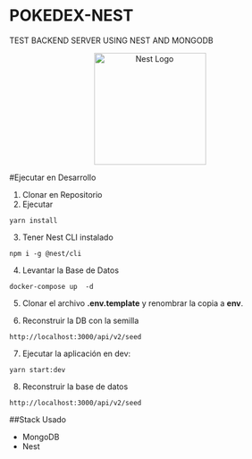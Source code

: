 # POKEDEX-NEST
TEST BACKEND SERVER USING NEST AND MONGODB

<p align="center">
  <a href="http://nestjs.com/" target="blank"><img src="https://nestjs.com/img/logo-small.svg" width="200" alt="Nest Logo" /></a>
</p>

#Ejecutar en Desarrollo

1. Clonar en Repositorio
2. Ejecutar
```
yarn install
```

3. Tener Nest CLI instalado
```
npm i -g @nest/cli
```

4. Levantar la Base de Datos
```
docker-compose up  -d
```

5. Clonar el archivo  __.env.template__ y renombrar la copia a __env__.

6. Reconstruir la DB con la semilla
```
http://localhost:3000/api/v2/seed
```

7. Ejecutar la aplicación en dev: 

```
yarn start:dev
```
8. Reconstruir la base de datos
```
http://localhost:3000/api/v2/seed
```

##Stack Usado
* MongoDB
* Nest
